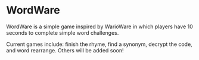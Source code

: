 # WordWare
WordWare is a simple game inspired by WarioWare in which players have 10 seconds to complete simple word challenges.

Current games include: finish the rhyme, find a synonym, decrypt the code, and word rearrange. Others will be added soon!

